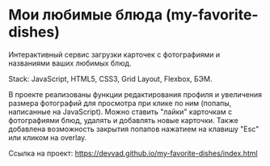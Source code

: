 # Мои любимые блюда (my-favorite-dishes)
Интерактивный сервис загрузки карточек с фотографиями и названиями ваших любимых блюд.

Stack: JavaScript, HTML5, CSS3, Grid Layout, Flexbox, БЭМ.

В проекте реализованы функции редактирования профиля и увеличения размера фотографий для просмотра при клике по ним (попапы, написанные на JavaScript). Можно ставить "лайки" карточкам с фотографиями блюд, удалять и добавлять новые карточки. Также добавлена возможность закрытия попапов нажатием на клавишу "Esc" или кликом на overlay.

Ссылка на проект: https://devvad.github.io/my-favorite-dishes/index.html
